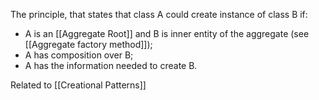 The principle, that states that class A could create instance of class B if:
- A is an [[Aggregate Root]] and B is inner entity of the aggregate (see [[Aggregate factory method]]);
- A has composition over B;
- A has the information needed to create B.

Related to [[Creational Patterns]]